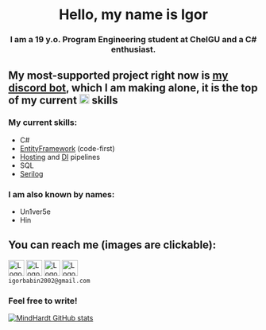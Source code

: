 <h1 align="center">Hello, my name is Igor</a> 
<h3 align="center">I am a 19 y.o. Program Engineering student at ChelGU and a C# enthusiast.</h3>

## My most-supported project right now is [my discord bot](https://github.com/MindHardt/Un1ver5e.Bot.VI), which I am making alone, it is the top of my current <img src="https://upload.wikimedia.org/wikipedia/commons/0/0d/C_Sharp_wordmark.svg" alt="C#" style="width:20px;height:20px;"> skills
### My current skills:
+ C#
+ [EntityFramework](https://github.com/dotnet/efcore) (code-first)
+ [Hosting](https://www.nuget.org/packages/Microsoft.Extensions.Hosting/) and [DI](https://www.nuget.org/packages/Microsoft.Extensions.DependencyInjection/) pipelines
+ SQL
+ [Serilog](https://github.com/serilog/serilog)

### I am also known by names:
+ Un1ver5e
+ Hin

## You can reach me (images are clickable):
[<img src="https://cdn.svgporn.com/logos/discord-icon.svg?response-content-disposition=attachment%3Bfilename%3Ddiscord-icon.svg" alt="Logo" style="width:32px;height:32px;">](https://discordapp.com/users/298097988495081472) 
[<img src="https://cdn.svgporn.com/logos/telegram.svg?response-content-disposition=attachment%3Bfilename%3Dtelegram.svg" alt="Logo" style="width:32px;height:32px;">](https://t.me/un1ver5e) 
[<img src="https://upload.wikimedia.org/wikipedia/commons/f/f3/VK_Compact_Logo_%282021-present%29.svg" alt="Logo" style="width:32px;height:32px;">](https://vk.com/un1ver5e) 
[<img src="https://cdn.svgporn.com/logos/google-gmail.svg?response-content-disposition=attachment%3Bfilename%3Dgoogle-gmail.svg" alt="Logo" style="width:32px;height:32px;">](mailto:igorbabin2002@gmail.com)  
`igorbabin2002@gmail.com`
### Feel free to write!

[![MindHardt GitHub stats](https://github-readme-stats.vercel.app/api?username=MindHardt)](https://github.com/MindHardt/github-readme-stats)
